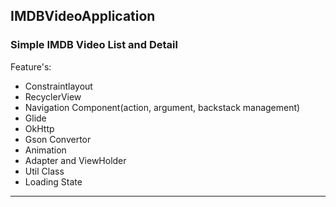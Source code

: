 <h2>IMDBVideoApplication</h2>

<h3>Simple IMDB Video List and Detail</h3>

Feature's:
- Constraintlayout
- RecyclerView
- Navigation Component(action, argument, backstack management)
- Glide
- OkHttp
- Gson Convertor
- Animation
- Adapter and ViewHolder
- Util Class
- Loading State 

<hr>


